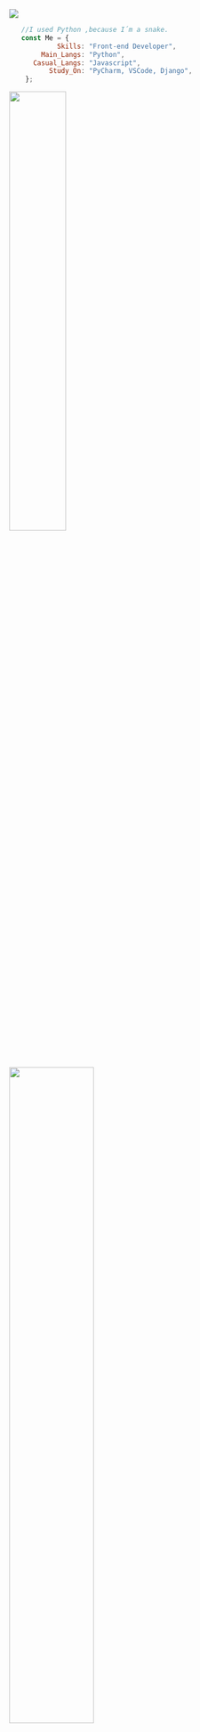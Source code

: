 <div align='left'>
    <a href="https://github.com/Gl7tch">
    <img src="https://readme-typing-svg.herokuapp.com?color=%200cc00&center=true&vCenter=true&multiline=true&width=500&height=65&lines=Hi.+I+don´t+know+what+I+doing,;I+just+a+beginner+progammer">
</div>
  
```js
   //I used Python ,because I´m a snake.
   const Me = {
            Skills: "Front-end Developer",
        Main_Langs: "Python",
      Casual_Langs: "Javascript", 
          Study_On: "PyCharm, VSCode, Django",
    };

```

<div align='left'>
  <a href='https://github.com/Gl7tch'>
  <img width='45%' src='https://github-readme-stats.vercel.app/api?username=Gl7tch&show_icons=true&theme=merko&include_all_commits=true&count_private=true'/>
  <img width='55%' src='https://github-readme-stats.vercel.app/api/top-langs/?username=Gl7tch&layout=compact&langs_count=7&theme=merko'/>
</div>

![ezgif com-gif-maker (1)](https://user-images.githubusercontent.com/106415627/180504559-9973e30d-d66a-4dba-b4ba-9bfd91cf095f.gif)
